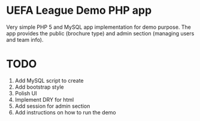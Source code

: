 UEFA League Demo PHP app
===========================

Very simple PHP 5 and MySQL app implementation for demo purpose.
The app provides the public (brochure type) and admin section (managing users and team info). 

# TODO
1. Add MySQL script to create 
2. Add bootstrap style
3. Polish UI
4. Implement DRY for html
5. Add session for admin section
6. Add instructions on how to run the demo